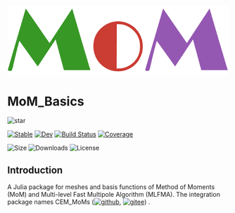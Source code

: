 ![logo](./docs/src/assets/logo.png)

# MoM_Basics

![star](https://img.shields.io/github/stars/deltaeecs/MoM_Basics.jl?style=social)

[![Stable](https://img.shields.io/badge/docs-stable-blue.svg)](https://deltaeecs.github.io/MoM_Basics.jl/)
[![Dev](https://img.shields.io/badge/docs-dev-blue.svg)](https://deltaeecs.github.io/MoM_Basics.jl/dev/)
[![Build Status](https://github.com/deltaeecs/MoM_Basics.jl/actions/workflows/CI.yml/badge.svg?branch=master)](https://github.com/deltaeecs/MoM_Basics.jl/actions/workflows/CI.yml?query=branch%3Amaster)
[![Coverage](https://codecov.io/gh/deltaeecs/MoM_Basics.jl/branch/master/graph/badge.svg)](https://codecov.io/gh/deltaeecs/MoM_Basics.jl)

![Size](https://img.shields.io/github/repo-size/deltaeecs/MoM_Basics.jl
)
![Downloads](https://img.shields.io/github/downloads/deltaeecs/MoM_Basics.jl/total)
![License](https://img.shields.io/github/license/deltaeecs/MoM_Basics.jl)

## Introduction

A Julia package for meshes and basis functions of Method of Moments (MoM) and Multi-level Fast Multipole Algorithm (MLFMA). The integration package names CEM\_MoMs ([![github](https://img.shields.io/badge/github-blue.svg)](https://github.com/deltaeecs/CEM_MoMs.jl), [![gitee](https://img.shields.io/badge/gitee-red.svg)](https://gitee.com/deltaeecs/CEM_MoMs.jl)) .
